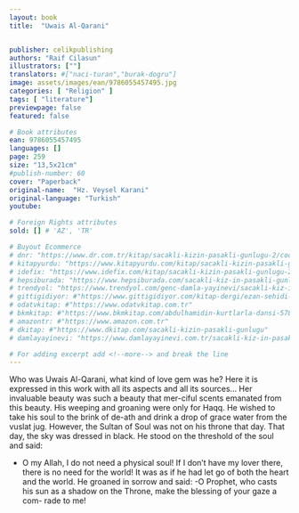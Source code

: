 ```yaml
---
layout: book
title:  "Uwais Al-Qarani"


publisher: celikpublishing
authors: "Raif Cilasun"
illustrators: [""]
translators: #["naci-turan","burak-dogru"]
image: assets/images/ean/9786055457495.jpg
categories: [ "Religion" ]
tags: [ "literature"]
previewpage: false
featured: false

# Book attributes
ean: 9786055457495
languages: []
page: 259
size: "13,5x21cm"
#publish-number: 60
cover: "Paperback"
original-name:  "Hz. Veysel Karani"
original-language: "Turkish"
youtube:

# Foreign Rights attributes
sold: [] # 'AZ', 'TR'

# Buyout Ecommerce
# dnr: "https://www.dr.com.tr/kitap/sacakli-kizin-pasakli-gunlugu-2/cocuk-ve-genclik/genclik-10-yas/roman-oyku/urunno=0001893059001"
# kitapyurdu: "https://www.kitapyurdu.com/kitap/sacakli-kizin-pasakli-gunlugu-2-/560122.html&filter_name=Sa%C3%A7akl%C4%B1+K%C4%B1z%27%C4%B1n+Pasakl%C4%B1+G%C3%BCnl%C3%BC%C4%9F%C3%BC+2"
# idefix: "https://www.idefix.com/kitap/sacakli-kizin-pasakli-gunlugu-2/cocuk-ve-genclik/genclik-10-yas/roman-oyku/urunno=0001893059001"
# hepsiburada: "https://www.hepsiburada.com/sacakli-kiz-in-pasakli-gunlugu-2-damla-yayinevi-p-HBV000012ER86"
# trendyol: "https://www.trendyol.com/genc-damla-yayinevi/sacakli-kiz-in-pasakli-gunlugu-2-p-54825777"
# gittigidiyor: #"https://www.gittigidiyor.com/kitap-dergi/ezan-sehidi-adnan-menderes_pdp_732728793"
# odatvkitap: #"https://www.odatvkitap.com.tr"
# bkmkitap: #"https://www.bkmkitap.com/abdulhamidin-kurtlarla-dansi-578226"
# amazontr: #"https://www.amazon.com.tr"
# dkitap: #"https://www.dkitap.com/sacakli-kizin-pasakli-gunlugu"
# damlayayinevi: "https://www.damlayayinevi.com.tr/sacakli-kiz-in-pasakli-gunlugu-2-bu-iste-bi-terslik-var"

# For adding excerpt add <!--more--> and break the line
---
```

Who was Uwais Al-Qarani, what kind of love gem
was he? Here it is expressed in this work with all
its aspects and all its sources… Her invaluable
beauty was such a beauty that mer-ciful scents
emanated from this beauty. His weeping and
groaning were only for Haqq. He wished to take his
soul to the brink of de-ath and drink a drop of grace
water from the vuslat jug. However, the Sultan of
Soul was not on his throne that day. That day, the
sky was dressed in black.
He stood on the threshold of the soul and said:
- O my Allah, I do not need a physical soul! If I
don’t have my lover there, there is no need for the
world!
It was as if he had let go of both the heart and the
world. He groaned in sorrow and said:
-O Prophet, who casts his sun as a shadow on
the Throne, make the blessing of your gaze a com-
rade to me!
<!--more--> 

